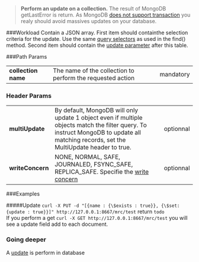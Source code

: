 >**Perform an update on a collection.** 
>The result of MongoDB getLastError is return.
>As MongoDB [does not support transaction](http://docs.mongodb.org/manual/faq/fundamentals/#does-mongodb-support-transactions) you realy should avoid massives updates on your database.
>

###Workload
Contain a JSON array. First item should containthe selection criteria for the update. Use the same [query selectors](http://docs.mongodb.org/manual/reference/operator/query/#query-selectors) as used in the find() method. Second item should contain the [update parameter](http://docs.mongodb.org/manual/reference/method/db.collection.update/#update-parameter) after this table.

###Path Params
<table>
<tr><td><strong>collection name</strong></td><td>The name of the collection to perform the requested action</td><td>mandatory</td></tr>
</table>

### Header Params
<table>
<tr><td><strong>multiUpdate</strong></td><td>By default, MongoDB will only update 1 object even if multiple objects match the filter query. To instruct MongoDB to update all matching records, set the MultiUpdate header to true.</td><td>optionnal</td></tr>
<tr><td><strong>writeConcern</strong></td><td>NONE, NORMAL, SAFE, JOURNALED, FSYNC_SAFE, REPLICA_SAFE. Specifie the <a href="http://docs.mongodb.org/manual/core/write-concern/">write concern</a> </td><td>optionnal</td></tr>
</table>

###Examples

#####Update
`curl -X PUT -d "[{name : {\$exists : true}}, {\$set: {update : true}}]" http://127.0.0.1:8667/mrc/test` return `todo`   
If you perform a get `curl -X GET http://127.0.0.1:8667/mrc/test` you will see a update field add to each document.

### Going deeper
A [update](http://docs.mongodb.org/manual/reference/method/db.collection.update/) is perform in database